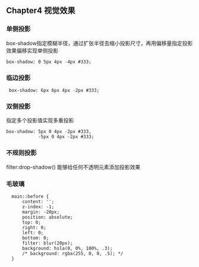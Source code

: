 ## Chapter4 视觉效果
### 单侧投影
box-shadow指定模糊半径，通过扩张半径去缩小投影尺寸，再用偏移量指定投影效果偏移实现单侧投影
```
box-shadow: 0 5px 4px -4px #333; 
```
### 临边投影
```
 box-shadow: 6px 6px 4px -2px #333;
```
### 双侧投影
指定多个投影值实现多重投影
```
box-shadow: 5px 0 4px -2px #333,
            -5px 0 4px -2px #333;
```
### 不规则投影
filter:drop-shadow() 能够给任何不透明元素添加投影效果
### 毛玻璃
```
  main::before {
      content: '';
      z-index: -1;
      margin: -20px;
      position: absolute;
      top: 0;
      right: 0;
      left: 0;
      bottom: 0;
      filter: blur(20px);
      background: hsla(0, 0%, 100%, .3);
      /* background: rgba(255, 0, 0, .5); */
  }
```